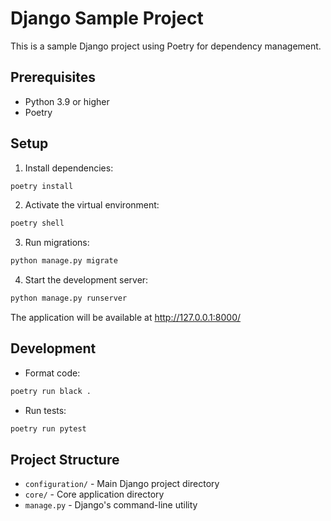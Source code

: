 # Django Sample Project

This is a sample Django project using Poetry for dependency management.

## Prerequisites

- Python 3.9 or higher
- Poetry

## Setup

1. Install dependencies:
```bash
poetry install
```

2. Activate the virtual environment:
```bash
poetry shell
```

3. Run migrations:
```bash
python manage.py migrate
```

4. Start the development server:
```bash
python manage.py runserver
```

The application will be available at http://127.0.0.1:8000/

## Development

- Format code:
```bash
poetry run black .
```

- Run tests:
```bash
poetry run pytest
```

## Project Structure

- `configuration/` - Main Django project directory
- `core/` - Core application directory
- `manage.py` - Django's command-line utility 